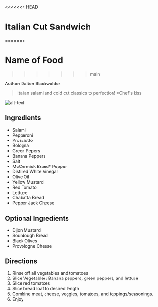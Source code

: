 <<<<<<< HEAD
# Italian Cut Sandwich
=======
# Name of Food
>>>>>>> main

Author: Dalton Blackwelder  

> Italian salami and cold cut classics to perfection! *Chef's kiss

![alt-text](images/sample.png)

<!-- If your image is too big, you can use HTML -->
<!-- <img src="images/sample.png" width=250> -->

## Ingredients

- Salami
- Pepperoni
- Prosciutto
- Bologna
- Green Pepers
- Banana Peppers
- Salt 
- McCormick Brand* Pepper
- Distilled White Vinegar
- Olive Oil
- Yellow Mustard
- Red Tomato
- Lettuce
- Chabatta Bread
- Pepper Jack Cheese

## Optional Ingredients
- Dijon Mustard
- Sourdough Bread
- Black Olives
- Provologne Cheese


## Directions

1. Rinse off all vegetables and tomatoes
2. Slice Vegetables: Banana peppers, green peppers, and lettuce
3. Slice red tomatoes
4. Slice bread loaf to desired length
5. Combine meat, cheese, veggies, tomatoes, and toppings/seasonings.
6. Enjoy
